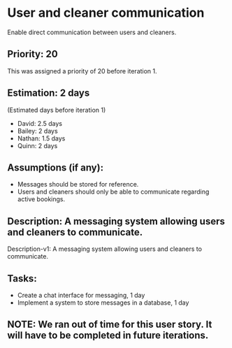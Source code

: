 # User and cleaner communication
Enable direct communication between users and cleaners.

## Priority: 20
This was assigned a priority of 20 before iteration 1.

## Estimation: 2 days
(Estimated days before iteration 1)
* David: 2.5 days
* Bailey: 2 days
* Nathan: 1.5 days
* Quinn: 2 days

## Assumptions (if any):
* Messages should be stored for reference.
* Users and cleaners should only be able to communicate regarding active bookings.

## Description: A messaging system allowing users and cleaners to communicate.
Description-v1: A messaging system allowing users and cleaners to communicate.

## Tasks:
* Create a chat interface for messaging, 1 day
* Implement a system to store messages in a database, 1 day

## NOTE: We ran out of time for this user story. It will have to be completed in future iterations.